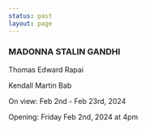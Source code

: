 ```yaml
---
status: past
layout: page
---
```


### MADONNA STALIN GANDHI

Thomas Edward Rapai

Kendall Martin Bab

On view: Feb 2nd - Feb 23rd, 2024

Opening: Friday Feb 2nd, 2024 at 4pm
